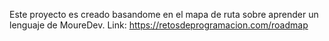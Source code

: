 Este proyecto es creado basandome en el mapa de ruta sobre aprender un lenguaje de MoureDev.
Link: https://retosdeprogramacion.com/roadmap

